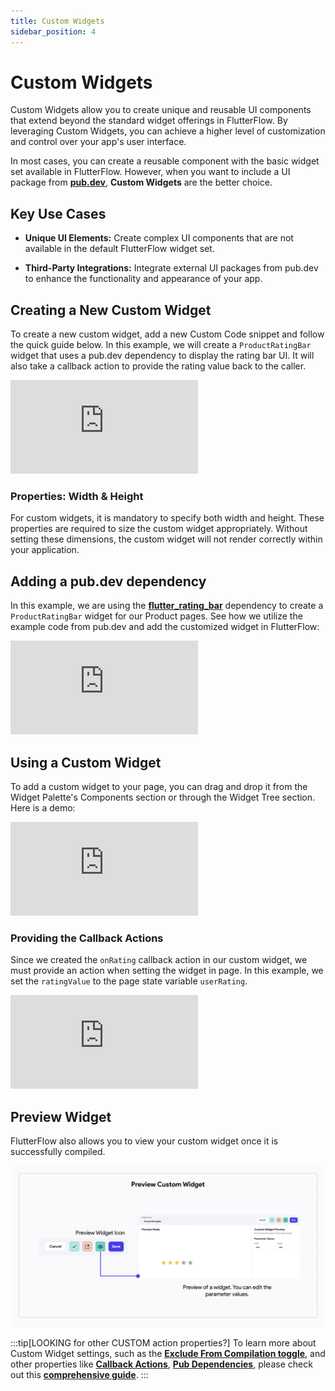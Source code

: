 ```yaml
---
title: Custom Widgets
sidebar_position: 4
---
```


# Custom Widgets

Custom Widgets allow you to create unique and reusable UI components that extend beyond the
standard widget offerings in FlutterFlow. By leveraging Custom Widgets, you can achieve a higher
level of
customization and control over your app's user interface.

In most cases, you can create a reusable component with the basic widget set available in
FlutterFlow. However, when you want to include a UI package from [**pub.dev**](https://pub.dev),
**Custom Widgets** are the better choice.

## Key Use Cases

- **Unique UI Elements:** Create complex UI components that are not available in the default
  FlutterFlow widget set.

- **Third-Party Integrations:** Integrate external UI packages from pub.dev to enhance the
  functionality and appearance of your app.

## Creating a New Custom Widget

To create a new custom widget, add a new Custom Code snippet and follow the quick guide below. In 
this example, we will create a `ProductRatingBar` widget that uses a pub.dev dependency to display the rating bar UI. It will also take a callback action to provide the rating value back to the caller.

<div style={{
    position: 'relative',
    paddingBottom: 'calc(56.67989417989418% + 41px)', // Keeps the aspect ratio and additional padding
    height: 0,
    width: '100%'
}}>
    <iframe 
        src="https://demo.arcade.software/zBBJiIaTBpoBWErwvpbd?embed&show_copy_link=true"
        title=""
        style={{
            position: 'absolute',
            top: 0,
            left: 0,
            width: '100%',
            height: '100%',
            colorScheme: 'light'
        }}
        frameborder="0"
        loading="lazy"
        webkitAllowFullScreen
        mozAllowFullScreen
        allowFullScreen
        allow="clipboard-write">
    </iframe>
</div>

### Properties: Width & Height

For custom widgets, it is mandatory to specify both width and height. These properties are required to size the custom widget appropriately. Without setting these dimensions, the custom widget will not render correctly within your application.

## Adding a pub.dev dependency

In this example, we are using the 
[**flutter_rating_bar**](https://pub.dev/packages/flutter_rating_bar) dependency to create a 
`ProductRatingBar` widget for our 
Product pages. See how we utilize the example code from pub.dev and add the customized widget in 
FlutterFlow: 

<div style={{
    position: 'relative',
    paddingBottom: 'calc(56.67989417989418% + 41px)', // Keeps the aspect ratio and additional padding
    height: 0,
    width: '100%'
}}>
    <iframe 
        src="https://demo.arcade.software/EAqWwTSfjumXzJ3xB6FX?embed&show_copy_link=true"
        title=""
        style={{
            position: 'absolute',
            top: 0,
            left: 0,
            width: '100%',
            height: '100%',
            colorScheme: 'light'
        }}
        frameborder="0"
        loading="lazy"
        webkitAllowFullScreen
        mozAllowFullScreen
        allowFullScreen
        allow="clipboard-write">
    </iframe>
</div>

## Using a Custom Widget
To add a custom widget to your page, you can drag and drop it from the Widget Palette's Components section or through the Widget Tree section. Here is a demo:

<div style={{
    position: 'relative',
    paddingBottom: 'calc(56.67989417989418% + 41px)', // Keeps the aspect ratio and additional padding
    height: 0,
    width: '100%'
}}>
    <iframe 
        src="https://demo.arcade.software/9xerjlQ5oweTvZwEYFpC?embed&show_copy_link=true"
        title=""
        style={{
            position: 'absolute',
            top: 0,
            left: 0,
            width: '100%',
            height: '100%',
            colorScheme: 'light'
        }}
        frameborder="0"
        loading="lazy"
        webkitAllowFullScreen
        mozAllowFullScreen
        allowFullScreen
        allow="clipboard-write">
    </iframe>
</div>


### Providing the Callback Actions

Since we created the `onRating` callback action in our custom widget, we must provide an action 
when setting the widget in page. In this example, we set the `ratingValue` to the page state 
variable `userRating`. 

<div style={{
    position: 'relative',
    paddingBottom: 'calc(56.67989417989418% + 41px)', // Keeps the aspect ratio and additional padding
    height: 0,
    width: '100%'
}}>
    <iframe 
        src="https://demo.arcade.software/GB1Y3wH0MeIvJcu9EL4S?embed&show_copy_link=true"
        title=""
        style={{
            position: 'absolute',
            top: 0,
            left: 0,
            width: '100%',
            height: '100%',
            colorScheme: 'light'
        }}
        frameborder="0"
        loading="lazy"
        webkitAllowFullScreen
        mozAllowFullScreen
        allowFullScreen
        allow="clipboard-write">
    </iframe>
</div>

## Preview Widget

FlutterFlow also allows you to view your custom widget once it is successfully compiled. 

![preview-widget.png](imgs%2Fpreview-widget.png)

:::tip[LOOKING for other CUSTOM action properties?]
To learn more about Custom Widget settings, such as the
[**Exclude From Compilation toggle**](custom-code.md#exclude-from-compilation),
and other properties like [**Callback Actions**](custom-code.md#add-a-callback-action),
[**Pub Dependencies**](custom-code.md#adding-a-pub-dependency), please check out this
[**comprehensive guide**](custom-code.md).
:::







